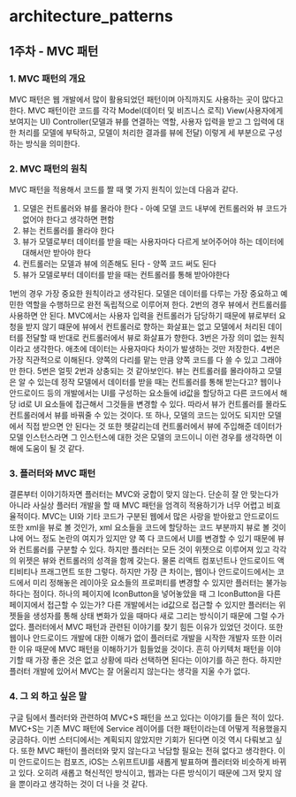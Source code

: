 # architecture_patterns

## 1주차 - MVC 패턴

### 1. MVC 패턴의 개요
MVC 패턴은 웹 개발에서 많이 활용되었던 패턴이며 아직까지도 사용하는 곳이 많다고 한다.
MVC 패턴이란 코드를 각각
Model(데이터 및 비즈니스 로직)
View(사용자에게 보여지는 UI)
Controller(모델과 뷰를 연결하는 역할, 사용자 입력을 받고 그 입력에 대한 처리를 모델에 부탁하고, 모델이 처리한 결과를 뷰에 전달)
이렇게 세 부분으로 구성하는 방식을 의미한다.

### 2. MVC 패턴의 원칙
MVC 패턴을 적용해서 코드를 짤 때 몇 가지 원칙이 있는데 다음과 같다.
1) 모델은 컨트롤러와 뷰를 몰라야 한다 - 아예 모델 코드 내부에 컨트롤러와 뷰 코드가 없어야 한다고 생각하면 편함
2) 뷰는 컨트롤러를 몰라야 한다
3) 뷰가 모델로부터 데이터를 받을 때는 사용자마다 다르게 보어주어야 하는 데이터에 대해서만 받아야 한다
4) 컨트롤러는 모델과 뷰에 의존해도 된다 - 양쪽 코드 써도 된다
5) 뷰가 모델로부터 데이터를 받을 때는 컨트롤러를 통해 받아야한다

1번의 경우 가장 중요한 원칙이라고 생각된다. 모델은 데이터를 다루는 가장 중요하고 예민한 역할을 수행하므로 완전 독립적으로 이루어져 한다.
2번의 경우 뷰에서 컨트롤러를 사용하면 안 된다. MVC에서는 사용자 입력을 컨트롤러가 담당하기 때문에 뷰로부터 요청을 받지 않기 떄문에 뷰에서 컨트롤러로 향하는 화살표는 없고 모델에서 처리된 데이터를 전달할 때 반대로 컨트롤러에서 뷰로 화살표가 향한다.
3번은 가장 의미 없는 원칙이라고 생각한다. 애초에 데이터는 사용자마다 차이가 발생하는 것만 저장한다.
4번은 가장 직관적으로 이해된다. 양쪽의 다리를 맡는 만큼 양쪽 코드를 다 쓸 수 있고 그래야만 한다.
5번은 얼핏 2번과 상충되는 것 같아보인다. 뷰는 컨트롤러를 몰라야하고 모델은 알 수 있는데 정작 모델에서 데이터를 받을 때는 컨트롤러를 통해 받는다고? 웹이나 안드로이드 등의 개발에서는 UI를 구성하는 요소들에 id값을 할당하고 다른 코드에서 해당 id로 UI 요소들에 접근해서 그것들을 변경할 수 있다. 따라서 뷰가 컨트롤러를 몰라도 컨트롤러에서 뷰를 바꿔줄 수 있는 것이다. 또 하나, 모델의 코드는 있어도 되지만 모델에서 직접 받으면 안 된다는 것 또한 헷갈리는데 컨트롤러에서 뷰에 주입해준 데이터가 모델 인스턴스라면 그 인스턴스에 대한 것은 모델의 코드이니 이런 경우를 생각하면 이해에 도움이 될 것 같다.

### 3. 플러터와 MVC 패턴
결론부터 이야기하자면 플러터는 MVC와 궁합이 맞지 않는다. 단순히 잘 안 맞는다가 아니라 사실상 플러터 개발을 할 때 MVC 패턴을 엄격히 적용하기가 너무 어렵고 비효율적이다.
MVC는 UI와 기타 코드가 구분된 웹에서 많은 사랑을 받아왔고 안드로이드 또한 xml을 뷰로 볼 것인가, xml 요소들을 코드에 할당하는 코드 부분까지 뷰로 볼 것이냐에 어느 정도 논란의 여지가 있지만 양 쪽 다 코드에서 UI를 변경할 수 있기 때문에 뷰와 컨트롤러를 구분할 수 있다.
하지만 플러터는 모든 것이 위젯으로 이루어져 있고 각각의 위젯은 뷰와 컨트롤러의 성격을 함께 갖는다. 물론 리액트 컴포넌트나 안드로이드 액티비티나 프래그먼트 또한 그렇다. 하지만 가장 큰 차이는, 웹이나 안드로이드에서는 코드에서 미리 정해놓은 레이아웃 요소들의 프로퍼티를 변경할 수 있지만 플러터는 불가능하다는 점이다. 하나의 페이지에 IconButton을 넣어놓았을 때 그 IconButton을 다른 페이지에서 접근할 수 있는가? 다른 개발에서는 id값으로 접근할 수 있지만 플러터는 위젯들을 생성자를 통해 상태 변화가 있을 때마다 새로 그리는 방식이기 때문에 그럴 수가 없다.
플러터에서 MVC 패턴과 관련된 이야기를 찾기 힘든 이유가 있었던 것이다. 또한 웹이나 안드로이드 개발에 대한 이해가 없이 플러터로 개발을 시작한 개발자 또한 이러한 이유 때문에 MVC 패턴을 이해하기가 힘들었을 것이다.
흔히 아키텍처 패턴을 이야기할 때 가장 좋은 것은 없고 상황에 따라 선택하면 된다는 이야기를 하곤 한다. 하지만 플러터 개발에 있어서 MVC는 잘 어울리지 않는다는 생각을 지울 수가 없다.

### 4. 그 외 하고 싶은 말
구글 팀에서 플러터와 관련하여 MVC+S 패턴을 쓰고 있다는 이야기를 들은 적이 있다. MVC+S는 기존 MVC 패턴에 Service 레이어를 더한 패턴이라는데 어떻게 적용했을지 궁금하다.
이번 스터디에서는 계획되지 않았지만 기회가 된다면 이것 역시 다뤄보고 싶다.
또한 MVC 패턴이 플러터와 맞지 않는다고 낙담할 필요는 전혀 없다고 생각한다.
이미 안드로이드는 컴포즈, iOS는 스위프트UI를 새롭게 발표하며 플러터와 비슷하게 바뀌고 있다.
오히려 새롭고 혁신적인 방식이고, 웹과는 다른 방식이기 때문에 그저 맞지 않을 뿐이라고 생각하는 것이 더 나을 것 같다.